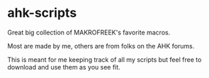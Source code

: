 # ahk-scripts
Great big collection of MAKROFREEK's favorite macros.

Most are made by me, others are from folks on the AHK forums.

This is meant for me keeping track of all my scripts but feel free to download and use them as you see fit.

